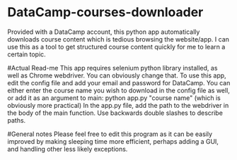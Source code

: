 # DataCamp-courses-downloader
Provided with a DataCamp account, this python app automatically downloads course content which is tedious browsing the website/app. I can use this as a tool to get structured course content quickly for me to learn a certain topic.

#Actual Read-me
This app requires selenium python library installed, as well as Chrome webdriver. You can obviously change that.
To use this app, edit the config file and add your email and password for DataCamp.
You can either enter the course name you wish to download in the config file as well, or add it as an argument to main:
python app.py "course name" (which is obviously more practical)
In the app.py file, add the path to the webdriver in the body of the main function.
Use backwards double slashes to describe paths.

#General notes
Please feel free to edit this program as it can be easily improved by making sleeping time more efficient, perhaps adding a GUI, and handling other less likely exceptions.
